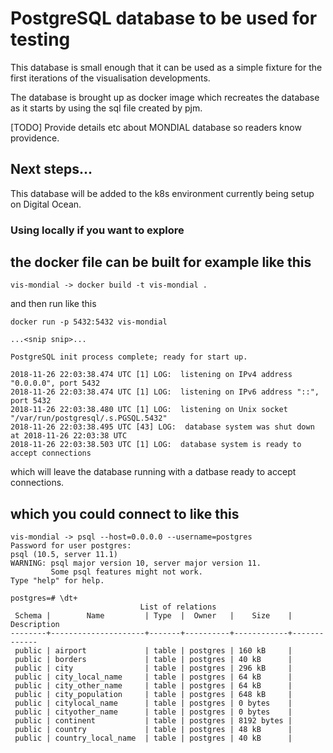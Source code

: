# PostgreSQL database to be used for testing

This database is small enough that it can be
used as a simple fixture for the first iterations
of the visualisation developments.

The database is brought up as docker image which
recreates the database as it starts by using
the sql file created by pjm.

[TODO] Provide details etc about MONDIAL database so readers
know providence.

## Next steps...

This database will be added to the k8s environment currently
being setup on Digital Ocean.

### Using locally if you want to explore


## the docker file can be built for example like this

```
vis-mondial -> docker build -t vis-mondial .
```

and then run like this

```
docker run -p 5432:5432 vis-mondial 

...<snip snip>...

PostgreSQL init process complete; ready for start up.

2018-11-26 22:03:38.474 UTC [1] LOG:  listening on IPv4 address "0.0.0.0", port 5432
2018-11-26 22:03:38.474 UTC [1] LOG:  listening on IPv6 address "::", port 5432
2018-11-26 22:03:38.480 UTC [1] LOG:  listening on Unix socket "/var/run/postgresql/.s.PGSQL.5432"
2018-11-26 22:03:38.495 UTC [43] LOG:  database system was shut down at 2018-11-26 22:03:38 UTC
2018-11-26 22:03:38.503 UTC [1] LOG:  database system is ready to accept connections
```

which will leave the database running with a datbase ready to accept connections.

## which you could connect to like this

```
vis-mondial -> psql --host=0.0.0.0 --username=postgres
Password for user postgres: 
psql (10.5, server 11.1)
WARNING: psql major version 10, server major version 11.
         Some psql features might not work.
Type "help" for help.

postgres=# \dt+
                             List of relations
 Schema |        Name         | Type  |  Owner   |    Size    | Description 
--------+---------------------+-------+----------+------------+-------------
 public | airport             | table | postgres | 160 kB     | 
 public | borders             | table | postgres | 40 kB      | 
 public | city                | table | postgres | 296 kB     | 
 public | city_local_name     | table | postgres | 64 kB      | 
 public | city_other_name     | table | postgres | 64 kB      | 
 public | city_population     | table | postgres | 648 kB     | 
 public | citylocal_name      | table | postgres | 0 bytes    | 
 public | cityother_name      | table | postgres | 0 bytes    | 
 public | continent           | table | postgres | 8192 bytes | 
 public | country             | table | postgres | 48 kB      | 
 public | country_local_name  | table | postgres | 40 kB      | 

```
